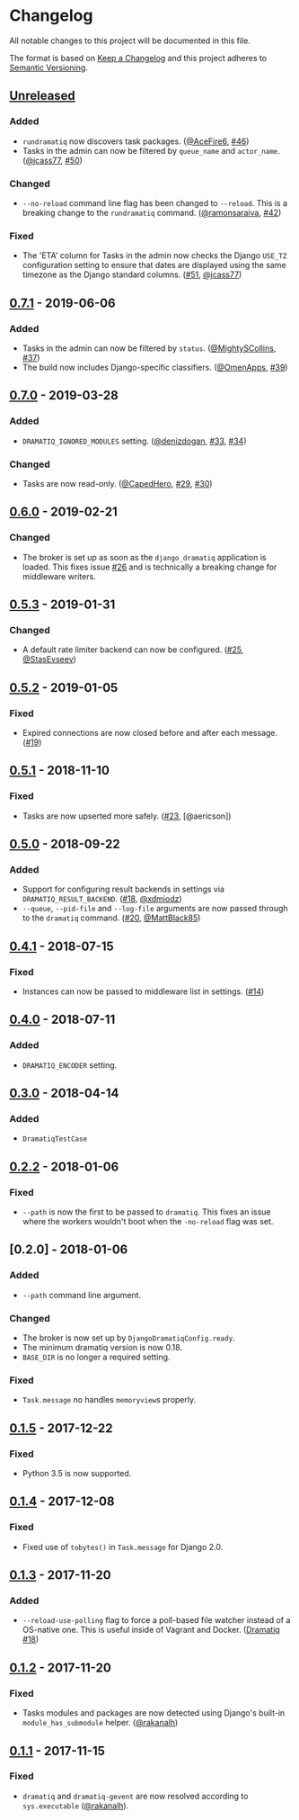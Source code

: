 # Changelog

All notable changes to this project will be documented in this file.

The format is based on [Keep a Changelog](http://keepachangelog.com/en/1.0.0/)
and this project adheres to [Semantic Versioning](http://semver.org/spec/v2.0.0.html).

## [Unreleased]
### Added

- `rundramatiq` now discovers task packages.  ([@AceFire6], [#46])
- Tasks in the admin can now be filtered by ``queue_name`` and
  ``actor_name``. ([@jcass77], [#50])

[@AceFire6]: https://github.com/AceFire6
[#46]: https://github.com/Bogdanp/django_dramatiq/pull/46
[@jcass77]: https://github.com/jcass77
[#50]: https://github.com/Bogdanp/django_dramatiq/pull/50

### Changed

- `--no-reload` command line flag has been changed to `--reload`.
  This is a breaking change to the `rundramatiq` command.
  ([@ramonsaraiva], [#42])

[@ramonsaraiva]: https://github.com/ramonsaraiva
[#42]: https://github.com/Bogdanp/django_dramatiq/pull/42

### Fixed

- The 'ETA' column for Tasks in the admin now checks the Django
  `USE_TZ` configuration setting to ensure that dates are displayed
  using the same timezone as the Django standard columns. ([#51],
  [@jcass77])

[@jcass77]: https://github.com/jcass77
[#51]: https://github.com/Bogdanp/django_dramatiq/pull/51

## [0.7.1] - 2019-06-06
### Added

- Tasks in the admin can now be filtered by ``status``. ([@MightySCollins], [#37])
- The build now includes Django-specific classifiers. ([@OmenApps], [#39])

[@MightySCollins]: https://github.com/MightySCollins
[#37]: https://github.com/Bogdanp/django_dramatiq/pull/37
[@OmenApps]: https://github.com/OmenApps
[#39]: https://github.com/Bogdanp/django_dramatiq/pull/39

## [0.7.0] - 2019-03-28
### Added

- `DRAMATIQ_IGNORED_MODULES` setting.  ([@denizdogan], [#33], [#34])

[@denizdogan]: https://github.com/denizdogan
[#33]: https://github.com/Bogdanp/django_dramatiq/issues/33
[#34]: https://github.com/Bogdanp/django_dramatiq/pull/34

### Changed

- Tasks are now read-only.  ([@CapedHero], [#29], [#30])

[@CapedHero]: https://github.com/CapedHero
[#29]: https://github.com/Bogdanp/django_dramatiq/issues/29
[#30]: https://github.com/Bogdanp/django_dramatiq/issues/30

## [0.6.0] - 2019-02-21
### Changed

- The broker is set up as soon as the `django_dramatiq` application is
  loaded.  This fixes issue [#26] and is technically a breaking change
  for middleware writers.

[#26]: https://github.com/Bogdanp/django_dramatiq/issues/26

## [0.5.3] - 2019-01-31
### Changed

- A default rate limiter backend can now be configured.  ([#25], [@StasEvseev])

[#25]: https://github.com/Bogdanp/django_dramatiq/pull/25
[@StasEvseev]: https://github.com/StasEvseev

## [0.5.2] - 2019-01-05
### Fixed

- Expired connections are now closed before and after each message. ([#19])

[#19]: https://github.com/Bogdanp/django_dramatiq/issues/19

## [0.5.1] - 2018-11-10
### Fixed

- Tasks are now upserted more safely. ([#23], [@aericson])

[#23]: https://github.com/Bogdanp/django_dramatiq/pull/23
[#@aericson]: https://github.com/aericson

## [0.5.0] - 2018-09-22
### Added

- Support for configuring result backends in settings via
  `DRAMATIQ_RESULT_BACKEND`. ([#18], [@xdmiodz])
- `--queue`, `--pid-file` and `--log-file` arguments are now passed
  through to the `dramatiq` command.  ([#20], [@MattBlack85])

[#18]: https://github.com/Bogdanp/django_dramatiq/pull/18
[#20]: https://github.com/Bogdanp/django_dramatiq/pull/20
[@MattBlack85]: https://github.com/MattBlack85
[@xdmiodz]: https://github.com/xdmiodz

## [0.4.1] - 2018-07-15
### Fixed

- Instances can now be passed to middleware list in settings.  ([#14])

[#14]: https://github.com/Bogdanp/django_dramatiq/issues/14

## [0.4.0] - 2018-07-11
### Added

- `DRAMATIQ_ENCODER` setting.

## [0.3.0] - 2018-04-14
### Added

- `DramatiqTestCase`

## [0.2.2] - 2018-01-06
### Fixed

- `--path` is now the first to be passed to `dramatiq`.  This fixes an
  issue where the workers wouldn't boot when the `-no-reload` flag was
  set.

## [0.2.0] - 2018-01-06
### Added

- `--path` command line argument.

### Changed

- The broker is now set up by `DjangoDramatiqConfig.ready`.
- The minimum dramatiq version is now 0.18.
- `BASE_DIR` is no longer a required setting.

### Fixed

- `Task.message` no handles `memoryview`s properly.

## [0.1.5] - 2017-12-22
### Fixed

- Python 3.5 is now supported.

## [0.1.4] - 2017-12-08
### Fixed

- Fixed use of `tobytes()` in `Task.message` for Django 2.0.

## [0.1.3] - 2017-11-20
### Added

- `--reload-use-polling` flag to force a poll-based file watcher
  instead of a OS-native one.  This is useful inside of Vagrant and
  Docker. ([Dramatiq #18])

[Dramatiq #18]: https://github.com/Bogdanp/dramatiq/issues/18

## [0.1.2] - 2017-11-20
### Fixed

- Tasks modules and packages are now detected using Django's built-in
  ``module_has_submodule`` helper. ([@rakanalh])

[@rakanalh]: https://github.com/rakanalh

## [0.1.1] - 2017-11-15
### Fixed

- `dramatiq` and `dramatiq-gevent` are now resolved according to
  `sys.executable` ([@rakanalh]).

[@rakanalh]: https://github.com/rakanalh


[Unreleased]: https://github.com/Bogdanp/django_dramatiq/compare/v0.7.1...HEAD
[0.7.1]: https://github.com/Bogdanp/django_dramatiq/compare/v0.7.0...v0.7.1
[0.7.0]: https://github.com/Bogdanp/django_dramatiq/compare/v0.6.0...v0.7.0
[0.6.0]: https://github.com/Bogdanp/django_dramatiq/compare/v0.5.3...v0.6.0
[0.5.3]: https://github.com/Bogdanp/django_dramatiq/compare/v0.5.2...v0.5.3
[0.5.2]: https://github.com/Bogdanp/django_dramatiq/compare/v0.5.1...v0.5.2
[0.5.1]: https://github.com/Bogdanp/django_dramatiq/compare/v0.5.0...v0.5.1
[0.5.0]: https://github.com/Bogdanp/django_dramatiq/compare/v0.4.1...v0.5.0
[0.4.1]: https://github.com/Bogdanp/django_dramatiq/compare/v0.4.0...v0.4.1
[0.4.0]: https://github.com/Bogdanp/django_dramatiq/compare/v0.3.0...v0.4.0
[0.3.0]: https://github.com/Bogdanp/django_dramatiq/compare/v0.2.2...v0.3.0
[0.2.2]: https://github.com/Bogdanp/django_dramatiq/compare/v0.2.1...v0.2.2
[0.2.1]: https://github.com/Bogdanp/django_dramatiq/compare/v0.2.0...v0.2.1
[0.1.5]: https://github.com/Bogdanp/django_dramatiq/compare/v0.1.4...v0.1.5
[0.1.4]: https://github.com/Bogdanp/django_dramatiq/compare/v0.1.3...v0.1.4
[0.1.3]: https://github.com/Bogdanp/django_dramatiq/compare/v0.1.2...v0.1.3
[0.1.2]: https://github.com/Bogdanp/django_dramatiq/compare/v0.1.1...v0.1.2
[0.1.1]: https://github.com/Bogdanp/django_dramatiq/compare/v0.1.0...v0.1.1
